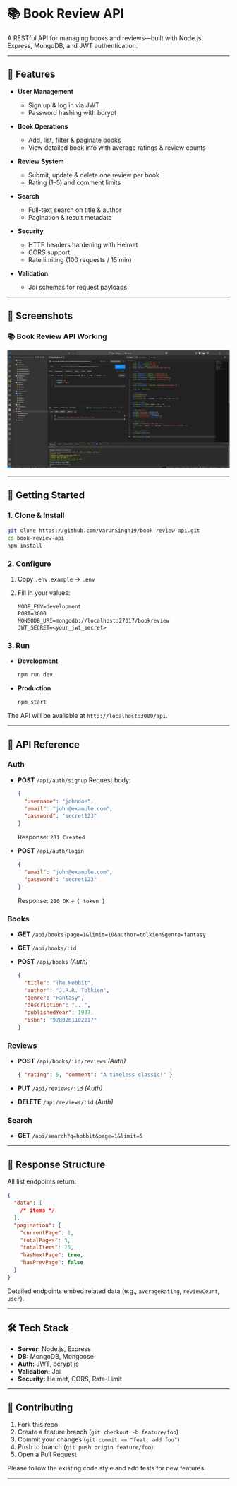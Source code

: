 # 📚 Book Review API

A RESTful API for managing books and reviews—built with Node.js, Express, MongoDB, and JWT authentication.

---

## 🚀 Features

- **User Management**

  - Sign up & log in via JWT
  - Password hashing with bcrypt

- **Book Operations**

  - Add, list, filter & paginate books
  - View detailed book info with average ratings & review counts

- **Review System**

  - Submit, update & delete one review per book
  - Rating (1–5) and comment limits

- **Search**

  - Full-text search on title & author
  - Pagination & result metadata

- **Security**

  - HTTP headers hardening with Helmet
  - CORS support
  - Rate limiting (100 requests / 15 min)

- **Validation**
  - Joi schemas for request payloads

---

## 📸 Screenshots

### 📚 Book Review API Working

![📚 Book Review API Screenshot](assests/image.png)

---

## 🔧 Getting Started

### 1. Clone & Install

```bash
git clone https://github.com/VarunSingh19/book-review-api.git
cd book-review-api
npm install
```

### 2. Configure

1. Copy `.env.example` → `.env`
2. Fill in your values:

   ```env
   NODE_ENV=development
   PORT=3000
   MONGODB_URI=mongodb://localhost:27017/bookreview
   JWT_SECRET=<your_jwt_secret>
   ```

### 3. Run

- **Development**

  ```bash
  npm run dev
  ```

- **Production**

  ```bash
  npm start
  ```

The API will be available at `http://localhost:3000/api`.

---

## 📖 API Reference

### Auth

- **POST** `/api/auth/signup`
  Request body:

  ```json
  {
    "username": "johndoe",
    "email": "john@example.com",
    "password": "secret123"
  }
  ```

  Response: `201 Created`

- **POST** `/api/auth/login`

  ```json
  {
    "email": "john@example.com",
    "password": "secret123"
  }
  ```

  Response: `200 OK` + `{ token }`

### Books

- **GET** `/api/books?page=1&limit=10&author=tolkien&genre=fantasy`
- **GET** `/api/books/:id`
- **POST** `/api/books` _(Auth)_

  ```json
  {
    "title": "The Hobbit",
    "author": "J.R.R. Tolkien",
    "genre": "Fantasy",
    "description": "...",
    "publishedYear": 1937,
    "isbn": "9780261102217"
  }
  ```

### Reviews

- **POST** `/api/books/:id/reviews` _(Auth)_

  ```json
  { "rating": 5, "comment": "A timeless classic!" }
  ```

- **PUT** `/api/reviews/:id` _(Auth)_
- **DELETE** `/api/reviews/:id` _(Auth)_

### Search

- **GET** `/api/search?q=hobbit&page=1&limit=5`

---

## 🔄 Response Structure

All list endpoints return:

```json
{
  "data": [
    /* items */
  ],
  "pagination": {
    "currentPage": 1,
    "totalPages": 3,
    "totalItems": 25,
    "hasNextPage": true,
    "hasPrevPage": false
  }
}
```

Detailed endpoints embed related data (e.g., `averageRating`, `reviewCount`, `user`).

---

## 🛠️ Tech Stack

- **Server:** Node.js, Express
- **DB:** MongoDB, Mongoose
- **Auth:** JWT, bcrypt.js
- **Validation:** Joi
- **Security:** Helmet, CORS, Rate-Limit

---

## 🙌 Contributing

1. Fork this repo
2. Create a feature branch (`git checkout -b feature/foo`)
3. Commit your changes (`git commit -m "feat: add foo"`)
4. Push to branch (`git push origin feature/foo`)
5. Open a Pull Request

Please follow the existing code style and add tests for new features.

---
